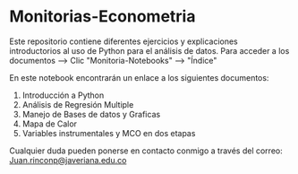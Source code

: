 # Monitorias-Econometria 

Este repositorio contiene diferentes ejercicios y explicaciones introductorios al uso de Python para el análisis de datos. Para acceder a los documentos --> Clic "Monitoria-Notebooks" --> "Índice"

En este notebook encontrarán un enlace a los siguientes documentos:

1. Introducción a Python
2. Análisis de Regresión Multiple
3. Manejo de Bases de datos y Graficas
4. Mapa de Calor
5. Variables instrumentales y MCO en dos etapas

Cualquier duda pueden ponerse en contacto conmigo a través del correo: Juan.rinconp@javeriana.edu.co
